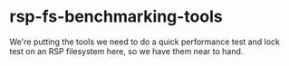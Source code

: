 # rsp-fs-benchmarking-tools
We're putting the tools we need to do a quick performance test and lock
test on an RSP filesystem here, so we have them near to hand.
